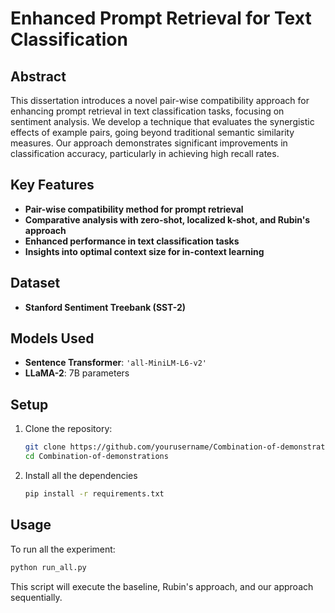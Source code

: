 # Enhanced Prompt Retrieval for Text Classification

## Abstract
This dissertation introduces a novel pair-wise compatibility approach for enhancing prompt retrieval in text classification tasks, focusing on sentiment analysis. We develop a technique that evaluates the synergistic effects of example pairs, going beyond traditional semantic similarity measures. Our approach demonstrates significant improvements in classification accuracy, particularly in achieving high recall rates.

## Key Features
- **Pair-wise compatibility method for prompt retrieval**
- **Comparative analysis with zero-shot, localized k-shot, and Rubin's approach**
- **Enhanced performance in text classification tasks**
- **Insights into optimal context size for in-context learning**

## Dataset
- **Stanford Sentiment Treebank (SST-2)**

## Models Used
- **Sentence Transformer**: `'all-MiniLM-L6-v2'`
- **LLaMA-2**: 7B parameters

## Setup

1. Clone the repository:
   ```bash
   git clone https://github.com/yourusername/Combination-of-demonstrations.git
   cd Combination-of-demonstrations

2. Install all the dependencies
   ```bash
   pip install -r requirements.txt

## Usage
To run all the experiment:
```bash
python run_all.py
```
This script will execute the baseline, Rubin's approach, and our approach sequentially.
